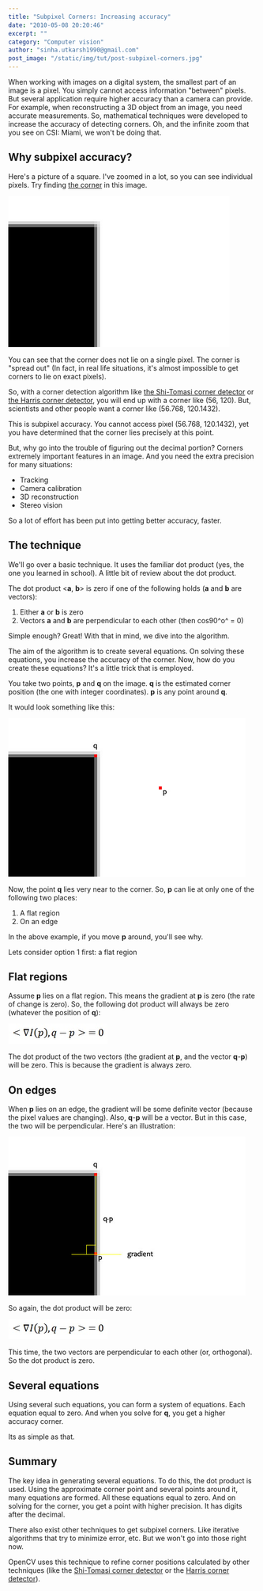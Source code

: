 ```yaml
---
title: "Subpixel Corners: Increasing accuracy"
date: "2010-05-08 20:20:46"
excerpt: ""
category: "Computer vision"
author: "sinha.utkarsh1990@gmail.com"
post_image: "/static/img/tut/post-subpixel-corners.jpg"
---
```

When working with images on a digital system, the smallest part of an image is a pixel. You simply cannot access information "between" pixels. But several application require higher accuracy than a camera can provide. For example, when reconstructing a 3D object from an image, you need accurate measurements. So, mathematical techniques were developed to increase the accuracy of detecting corners. Oh, and the infinite zoom that you see on CSI: Miami, we won't be doing that. 

## Why subpixel accuracy?

Here's a picture of a square. I've zoomed in a lot, so you can see individual pixels. Try finding [the corner](/tutorials/features-what-are-they/) in this image. 

![](/static/img/tut/corner-multiple-pixels.jpg)

You can see that the corner does not lie on a single pixel. The corner is "spread out" (In fact, in real life situations, it's almost impossible to get corners to lie on exact pixels).

So, with a corner detection algorithm like [the Shi-Tomasi corner detector](../tutorials/the-shi-tomasi-corner-detector/) or [the Harris corner detector](/tutorials/harris-corner-detector/), you will end up with a corner like (56, 120). But, scientists and other people want a corner like (56.768, 120.1432). 

This is subpixel accuracy. You cannot access pixel (56.768, 120.1432), yet you have determined that the corner lies precisely at this point.

But, why go into the trouble of figuring out the decimal portion? Corners extremely important features in an image. And you need the extra precision for many situations: 

  * Tracking
  * Camera calibration
  * 3D reconstruction
  * Stereo vision

So a lot of effort has been put into getting better accuracy, faster. 

## The technique

We'll go over a basic technique. It uses the familiar dot product (yes, the one you learned in school). A little bit of review about the dot product.

The dot product <**a**, **b**> is zero if one of the following holds (**a** and **b** are vectors): 

  1. Either **a** or **b** is zero
  2. Vectors **a** and **b** are perpendicular to each other (then cos90^o^ = 0)

Simple enough? Great! With that in mind, we dive into the algorithm.

The aim of the algorithm is to create several equations. On solving these equations, you increase the accuracy of the corner. Now, how do you create these equations? It's a little trick that is employed. 

You take two points, **p** and **q** on the image. **q** is the estimated corner position (the one with integer coordinates). **p** is any point around **q**.

It would look something like this: 

![](/static/img/tut/subpixel-two-points1.jpg)

Now, the point **q** lies very near to the corner. So, **p** can lie at only one of the following two places: 

  1. A flat region
  2. On an edge

In the above example, if you move **p** around, you'll see why.

Lets consider option 1 first: a flat region

## Flat regions

Assume **p** lies on a flat region. This means the gradient at **p** is zero (the rate of change is zero). So, the following dot product will always be zero (whatever the position of **q**):

![](/static/img/tut/subpixel-zero-equation.jpg)

The dot product of the two vectors (the gradient at **p**, and the vector **q**-**p**) will be zero. This is because the gradient is always zero.

## On edges

When **p** lies on an edge, the gradient will be some definite vector (because the pixel values are changing). Also, **q**-**p** will be a vector. But in this case, the two will be perpendicular. Here's an illustration:

![](/static/img/tut/subpixel-two-points-edge.jpg)

So again, the dot product will be zero: 

![](/static/img/tut/subpixel-zero-equation.jpg)

This time, the two vectors are perpendicular to each other (or, orthogonal). So the dot product is zero. 

## Several equations

Using several such equations, you can form a system of equations. Each equation equal to zero. And when you solve for **q**, you get a higher accuracy corner.

Its as simple as that.

## Summary

The key idea in generating several equations. To do this, the dot product is used. Using the approximate corner point and several points around it, many equations are formed. All these equations equal to zero. And on solving for the corner, you get a point with higher precision. It has digits after the decimal.

There also exist other techniques to get subpixel corners. Like iterative algorithms that try to minimize error, etc. But we won't go into those right now.

OpenCV uses this technique to refine corner positions calculated by other techniques (like the [Shi-Tomasi corner detector](/tutorials/the-shi-tomasi-corner-detector/) or the [Harris corner detector](/tutorials/harris-corner-detector/)).
